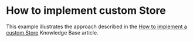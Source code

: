 # How to implement custom Store


<p>This example illustrates the approach described in the <a href="https://www.devexpress.com/Support/Center/p/KA18722">How to implement a custom Store</a> Knowledge Base article.</p>

<br/>


